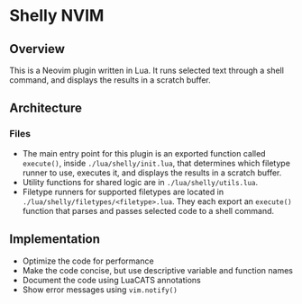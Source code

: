 # Shelly NVIM

## Overview

This is a Neovim plugin written in Lua. It runs selected text through a shell command, and displays the results in a scratch buffer.

## Architecture

### Files

- The main entry point for this plugin is an exported function called `execute()`, inside `./lua/shelly/init.lua`, that determines which filetype runner to use, executes it, and displays the results in a scratch buffer.
- Utility functions for shared logic are in `./lua/shelly/utils.lua`.
- Filetype runners for supported filetypes are located in `./lua/shelly/filetypes/<filetype>.lua`. They each export an `execute()` function that parses and passes selected code to a shell command.

## Implementation

- Optimize the code for performance
- Make the code concise, but use descriptive variable and function names
- Document the code using LuaCATS annotations
- Show error messages using `vim.notify()`
